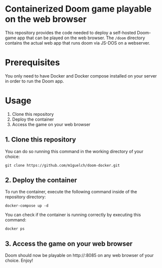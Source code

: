 Containerized Doom game playable on the web browser
==================

This repository provides the code needed to deploy a self-hosted Doom-game app that can be played on the web browser.
The `/doom` directory contains the actual web app that runs doom via JS-DOS on a webserver.


# Prerequisites

You only need to have Docker and Docker compose installed on your server in order to run the Doom app.


# Usage
1. Clone this repository
2. Deploy the container
3. Access the game on your web browser


## 1. Clone this repository

You can do so running this command in the working directory of your choice:

```
git clone https://github.com/m1guelch/doom-docker.git
```


## 2. Deploy the container

To run the container, execute the following command inside of the repository directory:

```
docker-compose up -d
```

You can check if the container is running correctly by executing this command:

```
docker ps
```


## 3. Access the game on your web browser

Doom should now be playable on http://<YOUR-IP-ADDRESS>:8085 on any web browser of your choice. Enjoy!